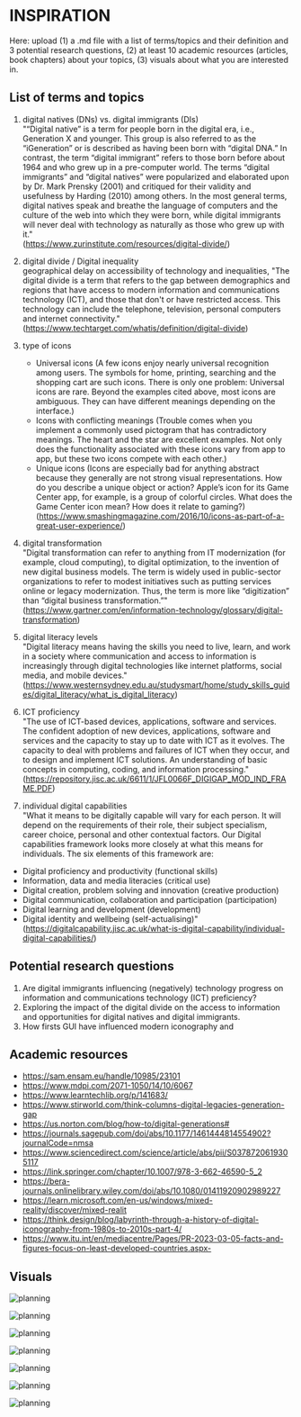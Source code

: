 # INSPIRATION

Here: upload (1) a .md file with a list of terms/topics and their definition and 3 potential research questions, (2) at least 10 academic resources (articles, book chapters) about your topics, (3) visuals about what you are interested in.

## List of terms and topics

1. digital natives (DNs) vs. digital immigrants (DIs)</br>
   "“Digital native” is a term for people born in the digital era, i.e., Generation X and younger. This group is also referred to as the “iGeneration” or is described as having been born with “digital DNA.” In contrast, the term “digital immigrant” refers to those born before about 1964 and who grew up in a pre-computer world. The terms “digital immigrants” and “digital natives” were popularized and elaborated upon by Dr. Mark Prensky (2001) and critiqued for their validity and usefulness by Harding (2010) among others. In the most general terms, digital natives speak and breathe the language of computers and the culture of the web into which they were born, while digital immigrants will never deal with technology as naturally as those who grew up with it."</br>
   (https://www.zurinstitute.com/resources/digital-divide/) </br>

2. digital divide / Digital inequality </br>
   geographical delay on accessibility of technology and inequalities,
   "The digital divide is a term that refers to the gap between demographics and regions that have access to modern information and communications technology (ICT), and those that don't or have restricted access. This technology can include the telephone, television, personal computers and internet connectivity."</br>
   (https://www.techtarget.com/whatis/definition/digital-divide) </br>

3. type of icons </br>

   - Universal icons (A few icons enjoy nearly universal recognition among users. The symbols for home, printing, searching and the shopping cart are such icons. There is only one problem: Universal icons are rare. Beyond the examples cited above, most icons are ambiguous. They can have different meanings depending on the interface.)</br>
   - Icons with conflicting meanings (Trouble comes when you implement a commonly used pictogram that has contradictory meanings. The heart and the star are excellent examples. Not only does the functionality associated with these icons vary from app to app, but these two icons compete with each other.) </br>
   - Unique icons (Icons are especially bad for anything abstract because they generally are not strong visual representations. How do you describe a unique object or action? Apple’s icon for its Game Center app, for example, is a group of colorful circles. What does the Game Center icon mean? How does it relate to gaming?) </br>
     (https://www.smashingmagazine.com/2016/10/icons-as-part-of-a-great-user-experience/) </br>

4. digital transformation </br>
   "Digital transformation can refer to anything from IT modernization (for example, cloud computing), to digital optimization, to the invention of new digital business models. The term is widely used in public-sector organizations to refer to modest initiatives such as putting services online or legacy modernization. Thus, the term is more like “digitization” than “digital business transformation.”" </br>
   (https://www.gartner.com/en/information-technology/glossary/digital-transformation) </br>

5. digital literacy levels </br>
   "Digital literacy means having the skills you need to live, learn, and work in a society where communication and access to information is increasingly through digital technologies like internet platforms, social media, and mobile devices."</br>
   (https://www.westernsydney.edu.au/studysmart/home/study_skills_guides/digital_literacy/what_is_digital_literacy)
   </br>

6. ICT proficiency </br>
   "The use of ICT-based devices, applications, software and services.
   The confident adoption of new devices, applications, software and services and the capacity to stay up to date with ICT as it evolves. The capacity to deal with problems and failures of ICT when they occur, and to design and implement ICT solutions. An understanding of basic concepts in computing, coding, and information processing." </br>
   (https://repository.jisc.ac.uk/6611/1/JFL0066F_DIGIGAP_MOD_IND_FRAME.PDF) </br>

7. individual digital capabilities </br>
   "What it means to be digitally capable will vary for each person. It will depend on the requirements of their role, their subject specialism, career choice, personal and other contextual factors. Our Digital capabilities framework looks more closely at what this means for individuals. The six elements of this framework are: </br>

- Digital proficiency and productivity (functional skills) </br>
- Information, data and media literacies (critical use) </br>
- Digital creation, problem solving and innovation (creative production) </br>
- Digital communication, collaboration and participation (participation) </br>
- Digital learning and development (development) </br>
- Digital identity and wellbeing (self-actualising)" </br>
  (https://digitalcapability.jisc.ac.uk/what-is-digital-capability/individual-digital-capabilities/) </br>

## Potential research questions

1. Are digital immigrants influencing (negatively) technology progress on information and communications technology (ICT) preficiency?
2. Exploring the impact of the digital divide on the access to information and opportunities for digital natives and digital immigrants.
3. How firsts GUI have influenced modern iconography and

## Academic resources

- https://sam.ensam.eu/handle/10985/23101
- https://www.mdpi.com/2071-1050/14/10/6067
- https://www.learntechlib.org/p/141683/
- https://www.stirworld.com/think-columns-digital-legacies-generation-gap
- https://us.norton.com/blog/how-to/digital-generations#
- https://journals.sagepub.com/doi/abs/10.1177/1461444814554902?journalCode=nmsa
- https://www.sciencedirect.com/science/article/abs/pii/S0378720619305117
- https://link.springer.com/chapter/10.1007/978-3-662-46590-5_2
- https://bera-journals.onlinelibrary.wiley.com/doi/abs/10.1080/01411920902989227
- https://learn.microsoft.com/en-us/windows/mixed-reality/discover/mixed-realit
- https://think.design/blog/labyrinth-through-a-history-of-digital-iconography-from-1980s-to-2010s-part-4/
- https://www.itu.int/en/mediacentre/Pages/PR-2023-03-05-facts-and-figures-focus-on-least-developed-countries.aspx-

## Visuals

<img src=".././images/capabilities.png"
alt="planning" />

<img src=".././images/digitalcapabilities.png"
     alt="planning"
  />

<img src=".././images/phoneicon.png"
     alt="planning"
    />

<img src=".././images/saveicon.png"
     alt="planning"
    />

<img src=".././images/generations.webp"
     alt="planning"
/>

<img src=".././images/generationgap.jpg"
     alt="planning"/>

<img src=".././images/ITU-internet.png"
     alt="planning"/>
